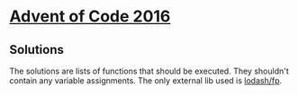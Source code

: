 # [Advent of Code 2016](http://adventofcode.com/)

## Solutions

The solutions are lists of functions that should be executed.
They shouldn't contain any variable assignments.
The only external lib used is [lodash/fp](https://github.com/lodash/lodash/wiki/FP-Guide).

